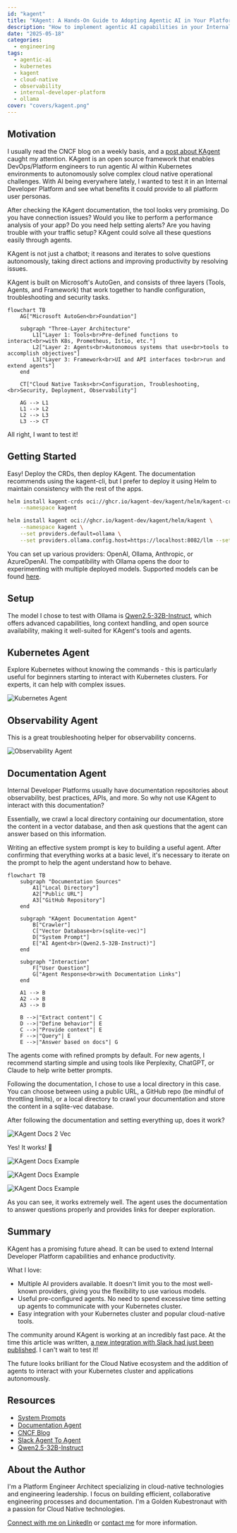 ```yaml
---
id: "kagent"
title: "KAgent: A Hands-On Guide to Adopting Agentic AI in Your Platform"
description: "How to implement agentic AI capabilities in your Internal Developer Platform using KAgent to enhance productivity and user experience"
date: "2025-05-18"
categories: 
  - engineering 
tags:
  - agentic-ai
  - kubernetes
  - kagent
  - cloud-native
  - observability
  - internal-developer-platform
  - ollama
cover: "covers/kagent.png"
---
```



## Motivation

I usually read the CNCF blog on a weekly basis, and a [post about KAgent](https://www.cncf.io/blog/2025/04/15/kagent-bringing-agentic-ai-to-cloud-native/) caught my attention. KAgent is an open source framework that enables DevOps/Platform engineers to run agentic AI within Kubernetes environments to autonomously solve complex cloud native operational challenges. With AI being everywhere lately, I wanted to test it in an Internal Developer Platform and see what benefits it could provide to all platform user personas.

After checking the KAgent documentation, the tool looks very promising. Do you have connection issues? Would you like to perform a performance analysis of your app? Do you need help setting alerts? Are you having trouble with your traffic setup? KAgent could solve all these questions easily through agents.

KAgent is not just a chatbot; it reasons and iterates to solve questions autonomously, taking direct actions and 
improving productivity by resolving issues.

KAgent is built on Microsoft's AutoGen, and consists of three layers (Tools, Agents, and Framework) that work together to handle configuration, troubleshooting and security tasks. 


```mermaid 
flowchart TB
    AG["Microsoft AutoGen<br>Foundation"]
    
    subgraph "Three-Layer Architecture"
        L1["Layer 1: Tools<br>Pre-defined functions to interact<br>with K8s, Prometheus, Istio, etc."]
        L2["Layer 2: Agents<br>Autonomous systems that use<br>tools to accomplish objectives"]
        L3["Layer 3: Framework<br>UI and API interfaces to<br>run and extend agents"]
    end
    
    CT["Cloud Native Tasks<br>Configuration, Troubleshooting,<br>Security, Deployment, Observability"]
    
    AG --> L1
    L1 --> L2
    L2 --> L3
    L3 --> CT
```


All right, I want to test it!

## Getting Started

Easy! Deploy the CRDs, then deploy KAgent. The documentation recommends using the kagent-cli, but I prefer to deploy it using Helm to maintain consistency with the rest of the apps.

```sh
helm install kagent-crds oci://ghcr.io/kagent-dev/kagent/helm/kagent-crds \
    --namespace kagent

helm install kagent oci://ghcr.io/kagent-dev/kagent/helm/kagent \
    --namespace kagent \
    --set providers.default=ollama \
    --set providers.ollama.config.host=https://localhost:8082/llm --set providers.ollama.model="qwen2.5:32b-instruct-q8_0" --set contrib.agents.observability.prometheus.url="http://prometheus.monitoring:9090/api/v1" --set providers.openAI.apiKey=<OpenAIApiKey>
```

You can set up various providers: OpenAI, Ollama, Anthropic, or AzureOpenAI. The compatibility with Ollama opens the door to experimenting with multiple deployed models. Supported models can be found [here](https://github.com/kagent-dev/autogen/blob/main/python/packages/autogen-ext/src/autogen_ext/models/ollama/_model_info.py#L228).

## Setup

The model I chose to test with Ollama is [Qwen2.5-32B-Instruct](https://huggingface.co/Qwen/Qwen2.5-32B-Instruct), which offers advanced capabilities, long context handling, and open source availability, making it well-suited for KAgent's tools and agents.

## Kubernetes Agent

Explore Kubernetes without knowing the commands - this is particularly useful for beginners starting to interact with Kubernetes clusters. For experts, it can help with complex issues.

![Kubernetes Agent](/images/posts/k8s-agent.png)

## Observability Agent

This is a great troubleshooting helper for observability concerns.

![Observability Agent](/images/posts/observability-agent.png)

## Documentation Agent

Internal Developer Platforms usually have documentation repositories about observability, best practices, APIs, and more. So why not use KAgent to interact with this documentation?

Essentially, we crawl a local directory containing our documentation, store the content in a vector database, and then ask questions that the agent can answer based on this information.

Writing an effective system prompt is key to building a useful agent. After confirming that everything works at a basic level, it's necessary to iterate on the prompt to help the agent understand how to behave.

```mermaid
flowchart TB
    subgraph "Documentation Sources"
        A1["Local Directory"] 
        A2["Public URL"]
        A3["GitHub Repository"]
    end
    
    subgraph "KAgent Documentation Agent"
        B["Crawler"]
        C["Vector Database<br>(sqlite-vec)"]
        D["System Prompt"]
        E["AI Agent<br>(Qwen2.5-32B-Instruct)"]
    end
    
    subgraph "Interaction"
        F["User Question"]
        G["Agent Response<br>with Documentation Links"]
    end
    
    A1 --> B
    A2 --> B
    A3 --> B
    
    B -->|"Extract content"| C
    D -->|"Define behavior"| E
    C -->|"Provide context"| E
    F -->|"Query"| E
    E -->|"Answer based on docs"| G
  ```

The agents come with refined prompts by default. For new agents, I recommend starting simple and using tools like Perplexity, ChatGPT, or Claude to help write better prompts.

Following the documentation, I chose to use a local directory in this case. You can choose between using a public URL, a GitHub repo (be mindful of throttling limits), or a local directory to crawl your documentation and store the content in a sqlite-vec database.

After following the documentation and setting everything up, does it work?

![KAgent Docs 2 Vec](/images/posts/kagent-docs2vec.png)

Yes! It works! :rocket:

![KAgent Docs Example](/images/posts/docs-agent-1.png)

![KAgent Docs Example](/images/posts/docs-agent-2.png)

![KAgent Docs Example](/images/posts/docs-agent-3.png)

As you can see, it works extremely well. The agent uses the documentation to answer questions properly and provides links for deeper exploration.

## Summary

KAgent has a promising future ahead. It can be used to extend Internal Developer Platform capabilities and enhance productivity.

What I love:
- Multiple AI providers available. It doesn't limit you to the most well-known providers, giving you the flexibility to use various models.
- Useful pre-configured agents. No need to spend excessive time setting up agents to communicate with your Kubernetes cluster.
- Easy integration with your Kubernetes cluster and popular cloud-native tools.

The community around KAgent is working at an incredibly fast pace. At the time this article was written, [a new integration with Slack had just been published](https://kagent.dev/docs/examples/slack-a2a). I can't wait to test it!

The future looks brilliant for the Cloud Native ecosystem and the addition of agents to interact with your Kubernetes cluster and applications autonomously.

## Resources

- [System Prompts](https://kagent.dev/docs/getting-started/system-prompts)
- [Documentation Agent](https://kagent.dev/docs/examples/documentation)
- [CNCF Blog](https://www.cncf.io/blog/2025/04/15/kagent-bringing-agentic-ai-to-cloud-native/)
- [Slack Agent To Agent](https://kagent.dev/docs/examples/slack-a2a)
- [Qwen2.5-32B-Instruct](https://huggingface.co/Qwen/Qwen2.5-32B-Instruct)

## About the Author

I'm a Platform Engineer Architect specializing in cloud-native technologies and engineering leadership. I focus on building efficient, collaborative engineering processes and documentation. I'm a Golden Kubestronaut with a passion for Cloud Native technologies.

[Connect with me on LinkedIn](https://www.linkedin.com/in/ramiroalvfer/) or [contact me](/contact) for more information.

